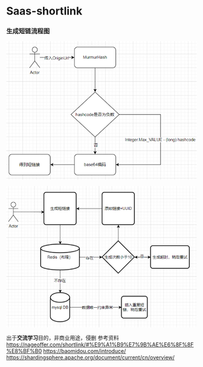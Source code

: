 # Saas-shortlink
### 生成短链流程图
![processing.png](processing.png)

![processing_.png](processing_.png)

出于**交流学习**目的，非商业用途，侵删
参考资料
https://nageoffer.com/shortlink/#%E9%A1%B9%E7%9B%AE%E6%8F%8F%E8%BF%B0
https://baomidou.com/introduce/
https://shardingsphere.apache.org/document/current/cn/overview/